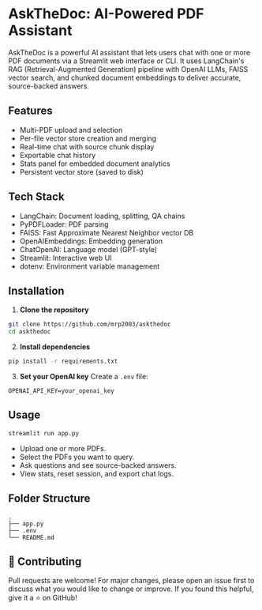 # AskTheDoc: AI-Powered PDF Assistant

AskTheDoc is a powerful AI assistant that lets users chat with one or more PDF documents via a Streamlit web interface or CLI. It uses LangChain's RAG (Retrieval-Augmented Generation) pipeline with OpenAI LLMs, FAISS vector search, and chunked document embeddings to deliver accurate, source-backed answers.

## Features
- Multi-PDF upload and selection
- Per-file vector store creation and merging
- Real-time chat with source chunk display
- Exportable chat history
- Stats panel for embedded document analytics
- Persistent vector store (saved to disk)

## Tech Stack
- LangChain: Document loading, splitting, QA chains
- PyPDFLoader: PDF parsing
- FAISS: Fast Approximate Nearest Neighbor vector DB
- OpenAIEmbeddings: Embedding generation
- ChatOpenAI: Language model (GPT-style)
- Streamlit: Interactive web UI
- dotenv: Environment variable management

## Installation

1. **Clone the repository**
```bash
git clone https://github.com/mrp2003/askthedoc
cd askthedoc
```

2. **Install dependencies**
```bash
pip install -r requirements.txt
```

3. **Set your OpenAI key**
Create a `.env` file:
```
OPENAI_API_KEY=your_openai_key
```

## Usage

```bash
streamlit run app.py
```

- Upload one or more PDFs.
- Select the PDFs you want to query.
- Ask questions and see source-backed answers.
- View stats, reset session, and export chat logs.

## Folder Structure

```
.
├── app.py
├── .env
└── README.md
```

## 🤝 Contributing

Pull requests are welcome! For major changes, please open an issue first to discuss what you would like to change or improve.
If you found this helpful, give it a ⭐ on GitHub!